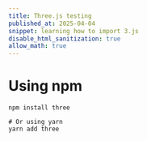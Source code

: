 ```yaml
---
title: Three.js testing 
published_at: 2025-04-04
snippet: learning how to import 3.js
disable_html_sanitization: true
allow_math: true
--- 
```

 # Using npm
    npm install three

    # Or using yarn
    yarn add three

<script src="https://threejs.org/build/three.min.js">

const scene = new THREE.Scene();
    const camera = new THREE.PerspectiveCamera(75, window.innerWidth / window.innerHeight, 0.1, 1000);
    const renderer = new THREE.WebGLRenderer();
    renderer.setSize(window.innerWidth, window.innerHeight);
    document.body.appendChild(renderer.domElement); 

<div id="three.js_container"></div>

<script type="importmap">
			{
				"imports": {
					"three": "../build/three.module.js",
					"three/addons/": "./jsm/"
				}
			}
		</script>

<script type="module">
    import * as THREE from "/3jdasset/three.js/build/three.module.js"

    console.log (THREE)

    const container = document.getElementByID ('three.js_container')
    const width = container.parentNode.scrollWidth
    const height = width * 9/16

    </script>